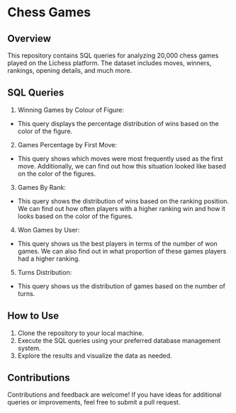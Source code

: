 # Chess Games

## Overview
This repository contains SQL queries for analyzing 20,000 chess games played on the Lichess platform. The dataset includes moves, winners, rankings, opening details, and much more.

## SQL Queries
1. Winning Games by Colour of Figure:

- This query displays the percentage distribution of wins based on the color of the figure.
2. Games Percentage by First Move:

- This query shows which moves were most frequently used as the first move. Additionally, we can find out how this situation looked like based on the color of the figures.
3. Games By Rank:

- This query shows the distribution of wins based on the ranking position. We can find out how often players with a higher ranking win and how it looks based on the color of the figures.
4. Won Games by User:

- This query shows us the best players in terms of the number of won games. We can also find out in what proportion of these games players had a higher ranking.
5. Turns Distribution:

- This query shows us the distribution of games based on the number of turns.
## How to Use
1. Clone the repository to your local machine.
2. Execute the SQL queries using your preferred database management system.
3. Explore the results and visualize the data as needed.

## Contributions
Contributions and feedback are welcome! If you have ideas for additional queries or improvements, feel free to submit a pull request.
